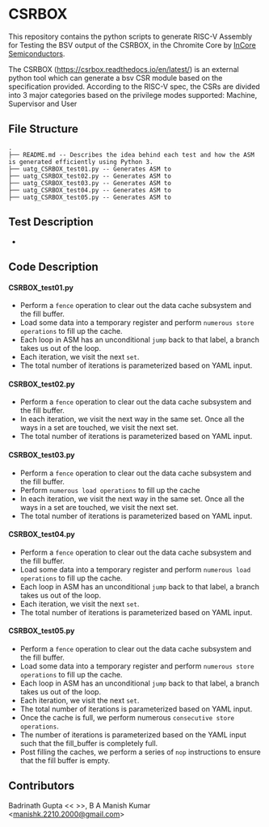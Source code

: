 # CSRBOX
This repository contains the python scripts to generate RISC-V Assembly for Testing the BSV output of the CSRBOX, in the Chromite Core by [InCore Semiconductors](https://incoresemi.com/).

The CSRBOX (https://csrbox.readthedocs.io/en/latest/) is an external python tool which can generate a
bsv CSR module based on the specification provided. According to the RISC-V spec, the CSRs are divided
into 3 major categories based on the privilege modes supported: Machine, Supervisor and User

## File Structure
```
.
├── README.md -- Describes the idea behind each test and how the ASM is generated efficiently using Python 3.
├── uatg_CSRBOX_test01.py -- Generates ASM to 
├── uatg_CSRBOX_test02.py -- Generates ASM to 
├── uatg_CSRBOX_test03.py -- Generates ASM to 
├── uatg_CSRBOX_test04.py -- Generates ASM to 
├── uatg_CSRBOX_test05.py -- Generates ASM to 
```

## Test Description
- 


## Code Description

#### CSRBOX_test01.py
- Perform a `fence` operation to clear out the data cache subsystem and the fill buffer. 
- Load some data into a temporary register and perform `numerous store operations` to fill up the cache.
- Each loop in ASM has an unconditional `jump` back to that label, a branch takes us out of the loop.
- Each iteration, we visit the next `set`.
- The total number of iterations is parameterized based on YAML input.
#### CSRBOX_test02.py
- Perform a `fence` operation to clear out the data cache subsystem and the fill buffer. 
- In each iteration, we visit the next way in the same set. Once all the ways in a set are touched, we visit the next set.
- The total number of iterations is parameterized based on YAML input.
#### CSRBOX_test03.py
- Perform a `fence` operation to clear out the data cache subsystem and the fill buffer. 
- Perform `numerous load operations` to fill up the cache
- In each iteration, we visit the next way in the same set. Once all the ways in a set are touched, we visit the next set.
- The total number of iterations is parameterized based on YAML input.
#### CSRBOX_test04.py
- Perform a `fence` operation to clear out the data cache subsystem and the fill buffer. 
- Load some data into a temporary register and perform `numerous load operations` to fill up the cache.
- Each loop in ASM has an unconditional `jump` back to that label, a branch takes us out of the loop.
- Each iteration, we visit the next `set`.
- The total number of iterations is parameterized based on YAML input.
#### CSRBOX_test05.py
- Perform a `fence` operation to clear out the data cache subsystem and the fill buffer.
- Load some data into a temporary register and perform `numerous store operations` to fill up the cache.
- Each loop in ASM has an unconditional `jump` back to that label, a branch takes us out of the loop.
- Each iteration, we visit the next `set`.
- The total number of iterations is parameterized based on YAML input.
- Once the cache is full, we perform numerous `consecutive store operations`.
- The number of iterations is parameterized based on the YAML input such that the fill_buffer is completely full.
- Post filling the caches, we perform a series of `nop` instructions to ensure that the fill buffer is empty.


## Contributors
Badrinath Gupta << >>,
B A Manish Kumar <<manishk.2210.2000@gmail.com>>
